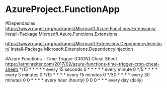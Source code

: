﻿# AzureProject.FunctionApp

#Dependacies
https://www.nuget.org/packages/Microsoft.Azure.Functions.Extensions/
Install-Package Microsoft.Azure.Functions.Extensions

https://www.nuget.org/packages/Microsoft.Extensions.DependencyInjection/
Install-Package Microsoft.Extensions.DependencyInjection

#Azure Functions – Time Trigger (CRON) Cheat Sheet
https://arminreiter.com/2017/02/azure-functions-time-trigger-cron-cheat-sheet/
*/15 * * * * * every 15 seconds
0 * * * * * every minute
0 */5 * * * * every 5 minutes
0 */15 * * * * every 15 minutes
0 */30 * * * * every 30 minutes
0 0 * * * *    every hour (hourly)
0 0 0 * * * every day (daily)